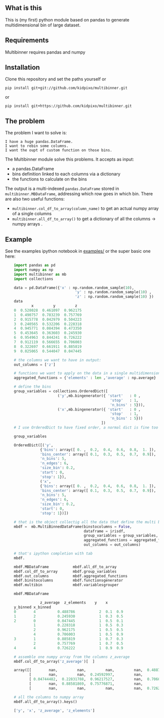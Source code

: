 ## What is this 

This is (my first) python module based on pandas to generate multidimensional bin of large dataset.

## Requirements

Multibinner requires pandas and numpy

## Installation

Clone this repository and set the paths yourself or

    pip install git+git://github.com/kidpixo/multibinner.git

or 

    pip install git+https://github.com/kidpixo/multibinner.git

## The problem

The problem I want to solve is:

    I have a huge pandas.DataFrame.
    I want to rebin some columns.
    I want the oupt of custom function on those bins.

The Multibinner module solve this problems. It accepts as input:

- a pandas.DataFrame
- bins definition linked to each columns via a dictionary
- the functions to calculate on the bins

The output is a multi-indexed `pandas.DataFrame` stored in `multibinner.MBDataFrame`, addressing which row goes in which bin.
There are also two useful functions:

- `multibinner.col_df_to_array(column_name)` to get an actual numpy array of a single columns
- `multibinner.all_df_to_array()` to get a dictionary of all the columns -> numpy arrays .


## Example

See the examples ipython notebook in [examples/](https://github.com/kidpixo/multibinner/examples/) or the super basic one here:

```python
    import pandas as pd
    import numpy as np
    import multibinner as mb
    import collections

    data = pd.DataFrame({'x' : np.random.random_sample(10),
                                'y' : np.random.random_sample(10) ,
                                'z' : np.random.random_sample(10) })
    data
            x         y         z
    0  0.528028  0.461097  0.962175
    1  0.490757  0.783239  0.757769
    2  0.915778  0.042979  0.504223
    3  0.240565  0.532206  0.228318
    4  0.945771  0.084394  0.473350
    5  0.453645  0.363603  0.245930
    6  0.954963  0.844241  0.726222
    7  0.912119  0.566655  0.706003
    8  0.322697  0.661911  0.885819
    9  0.025065  0.544047  0.047445

    # the columns we want to have in output:
    out_columns = ['z']

    # functions we want to apply on the data in a single multidimensional bin:
    aggregated_functions = {'elements' : len ,'average' : np.average}

    # define the bins
    group_variables = collections.OrderedDict([
                        ('y',mb.bingenerator({ 'start'   : 0 ,
                                                'stop'   : 1,
                                                'n_bins' : 5})),
                        ('x',mb.bingenerator({ 'start'   : 0 ,
                                                'stop'   : 1,
                                                'n_bins' : 5}))
                                            ])
    # I use OrderedDict to have fixed order, a normal dict is fine too but you loose your order obviously.

    group_variables

    OrderedDict([('y',
                {'bins': array([ 0. ,  0.2,  0.4,  0.6,  0.8,  1. ]),
                'bins_center': array([ 0.1,  0.3,  0.5,  0.7,  0.9]),
                'n_bins': 5,
                'n_edges': 6,
                'size_bin': 0.2,
                'start': 0,
                'stop': 1}),
                ('x',
                {'bins': array([ 0. ,  0.2,  0.4,  0.6,  0.8,  1. ]),
                'bins_center': array([ 0.1,  0.3,  0.5,  0.7,  0.9]),
                'n_bins': 5,
                'n_edges': 6,
                'size_bin': 0.2,
                'start': 0,
                'stop': 1})])

    # that is the object collectig all the data that define the multi binning
    mbdf =  mb.MultiBinnedDataFrame(binstocolumns = False,
                                    dataframe = irisdf,
                                    group_variables = group_variables,
                                    aggregated_functions = aggregated_functions,
                                    out_columns = out_columns)

    # that's ipython completion with tab 
    mbdf.

    mbdf.MBDataFrame           mbdf.all_df_to_array
    mbdf.col_df_to_array       mbdf.group_variables
    mbdf.out_columns           mbdf.aggregated_functions
    mbdf.binstocolumns         mbdf.functionsgenerator
    mbdf.multibin              mbdf.variablesgrouper

    mbdf.MBDataFrame

                z_average  z_elements    y    x
    y_binned x_binned
    0        4          0.488786           2  0.1  0.9
    1        2          0.245930           1  0.3  0.5
    2        0          0.047445           1  0.5  0.1
             1          0.228318           1  0.5  0.3
             2          0.962175           1  0.5  0.5
             4          0.706003           1  0.5  0.9
    3        1          0.885819           1  0.7  0.3
             2          0.757769           1  0.7  0.5
    4        4          0.726222           1  0.9  0.9

    # assemble one numpy array from the columns z_average
    mbdf.col_df_to_array('z_average')[  ]

    array([[        nan,         nan,         nan,         nan,  0.48878639],
           [        nan,         nan,  0.24592997,         nan,         nan],
           [ 0.04744482,  0.22831788,  0.96217527,         nan,  0.70600342],
           [        nan,  0.88581869,  0.75776871,         nan,         nan],
           [        nan,         nan,         nan,         nan,  0.72622249]])

    # all the columns to numpy array
    mbdf.all_df_to_array().keys()

    ['y', 'x', 'z_average', 'z_elements']
```
